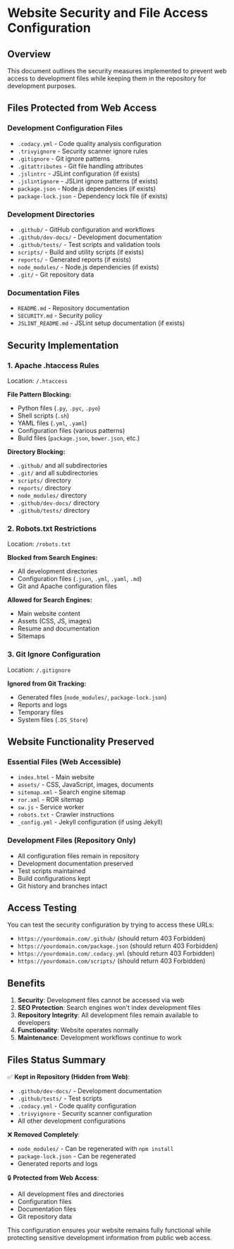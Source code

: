 # Website Security and File Access Configuration

## Overview
This document outlines the security measures implemented to prevent web access to development files while keeping them in the repository for development purposes.

## Files Protected from Web Access

### Development Configuration Files
- `.codacy.yml` - Code quality analysis configuration
- `.trivyignore` - Security scanner ignore rules
- `.gitignore` - Git ignore patterns
- `.gitattributes` - Git file handling attributes
- `.jslintrc` - JSLint configuration (if exists)
- `.jslintignore` - JSLint ignore patterns (if exists)
- `package.json` - Node.js dependencies (if exists)
- `package-lock.json` - Dependency lock file (if exists)

### Development Directories
- `.github/` - GitHub configuration and workflows
- `.github/dev-docs/` - Development documentation
- `.github/tests/` - Test scripts and validation tools
- `scripts/` - Build and utility scripts (if exists)
- `reports/` - Generated reports (if exists)
- `node_modules/` - Node.js dependencies (if exists)
- `.git/` - Git repository data

### Documentation Files
- `README.md` - Repository documentation
- `SECURITY.md` - Security policy
- `JSLINT_README.md` - JSLint setup documentation (if exists)

## Security Implementation

### 1. Apache .htaccess Rules
Location: `/.htaccess`

**File Pattern Blocking:**
- Python files (`.py`, `.pyc`, `.pyo`)
- Shell scripts (`.sh`)
- YAML files (`.yml`, `.yaml`)
- Configuration files (various patterns)
- Build files (`package.json`, `bower.json`, etc.)

**Directory Blocking:**
- `.github/` and all subdirectories
- `.git/` and all subdirectories
- `scripts/` directory
- `reports/` directory
- `node_modules/` directory
- `.github/dev-docs/` directory
- `.github/tests/` directory

### 2. Robots.txt Restrictions
Location: `/robots.txt`

**Blocked from Search Engines:**
- All development directories
- Configuration files (`.json`, `.yml`, `.yaml`, `.md`)
- Git and Apache configuration files

**Allowed for Search Engines:**
- Main website content
- Assets (CSS, JS, images)
- Resume and documentation
- Sitemaps

### 3. Git Ignore Configuration
Location: `/.gitignore`

**Ignored from Git Tracking:**
- Generated files (`node_modules/`, `package-lock.json`)
- Reports and logs
- Temporary files
- System files (`.DS_Store`)

## Website Functionality Preserved

### Essential Files (Web Accessible)
- `index.html` - Main website
- `assets/` - CSS, JavaScript, images, documents
- `sitemap.xml` - Search engine sitemap
- `ror.xml` - ROR sitemap
- `sw.js` - Service worker
- `robots.txt` - Crawler instructions
- `_config.yml` - Jekyll configuration (if using Jekyll)

### Development Files (Repository Only)
- All configuration files remain in repository
- Development documentation preserved
- Test scripts maintained
- Build configurations kept
- Git history and branches intact

## Access Testing

You can test the security configuration by trying to access these URLs:
- `https://yourdomain.com/.github/` (should return 403 Forbidden)
- `https://yourdomain.com/package.json` (should return 403 Forbidden)
- `https://yourdomain.com/.codacy.yml` (should return 403 Forbidden)
- `https://yourdomain.com/scripts/` (should return 403 Forbidden)

## Benefits

1. **Security**: Development files cannot be accessed via web
2. **SEO Protection**: Search engines won't index development files
3. **Repository Integrity**: All development files remain available to developers
4. **Functionality**: Website operates normally
5. **Maintenance**: Development workflows continue to work

## Files Status Summary

✅ **Kept in Repository (Hidden from Web)**:
- `.github/dev-docs/` - Development documentation
- `.github/tests/` - Test scripts
- `.codacy.yml` - Code quality configuration
- `.trivyignore` - Security scanner configuration
- All other development configurations

❌ **Removed Completely**:
- `node_modules/` - Can be regenerated with `npm install`
- `package-lock.json` - Can be regenerated
- Generated reports and logs

🔒 **Protected from Web Access**:
- All development files and directories
- Configuration files
- Documentation files
- Git repository data

This configuration ensures your website remains fully functional while protecting sensitive development information from public web access.